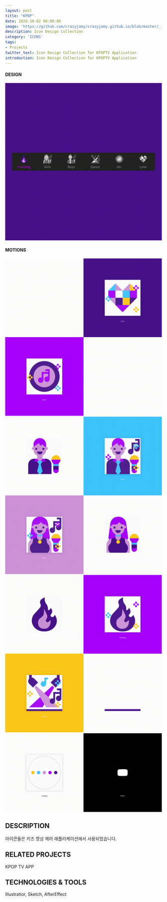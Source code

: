 ```yaml
---
layout: post
title: "KPOP"
date: 2020-10-02 00:00:00
image: 'https://github.com/crazyjamy/crazyjamy.github.io/blob/master/_images/_thumbnail/icon-kpop.png?raw=true'
description: Icon Design Collection
category: 'ICONS'
tags:
- Projects
twitter_text: Icon Design Collection for KPOPTV Application
introduction: Icon Design Collection for KPOPTV Application
---
```


#### DESIGN
<img src="https://github.com/crazyjamy/crazyjamy.github.io/blob/master/_images/_post/icons-kpop/bottomtab.gif?raw=true" alt="">

#### MOTIONS
<img src="https://github.com/crazyjamy/crazyjamy.github.io/blob/master/_images/_post/icons-kpop/A.gif?raw=true" alt="">
<img src="https://github.com/crazyjamy/crazyjamy.github.io/blob/master/_images/_post/icons-kpop/B.gif?raw=true" alt="">
<img src="https://github.com/crazyjamy/crazyjamy.github.io/blob/master/_images/_post/icons-kpop/C.gif?raw=true" alt="">
<img src="https://github.com/crazyjamy/crazyjamy.github.io/blob/master/_images/_post/icons-kpop/D.gif?raw=true" alt="">

## DESCRIPTION
아이콘들은 키즈 영상 제어 애플리케이션에서 사용되었습니다.

## RELATED PROJECTS
KPOP TV APP

## TECHNOLOGIES & TOOLS
Illustratior, Sketch, AfterEffect
